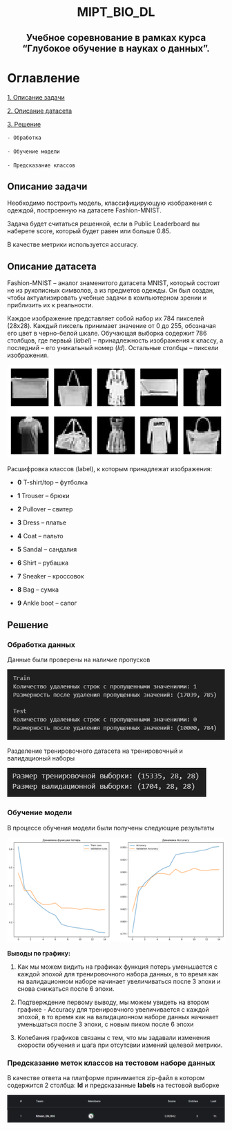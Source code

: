 <h1 align="center">MIPT_BIO_DL</h1> 
<h2 align="center">Учебное соревнование в рамках курса “Глубокое обучение в науках о данных”.</h2> 

# Оглавление
[1. Описание задачи](#описание-задачи)

[2. Описание датасета](#описание-датасета)

[3. Решение](#решение)
    
    - Обработка
    
    - Обучение модели
    
    - Предсказание классов

## Описание задачи

Необходимо построить модель, классифицирующую изображения с одеждой, построенную на датасете Fashion-MNIST. 

Задача будет считаться решенной, если в Public Leaderboard вы наберете score, который будет равен или больше 0.85. 

В качестве метрики используется accuracy.

## Описание датасета

Fashion-MNIST – аналог знаменитого датасета MNIST, который состоит не из рукописных символов, а из предметов одежды. Он был создан, чтобы актуализировать учебные задачи в компьютерном зрении и приблизить их к реальности.

Каждое изображение представляет собой набор их 784 пикселей (28x28). Каждый пиксель принимает значение от 0 до 255, обозначая его цвет в черно-белой шкале. Обучающая выборка содержит 786 столбцов, где первый (*label*) – принадлежность изображения к классу, а последний – его уникальный номер (*Id*). Остальные столбцы – пиксели изображения.

![alt text](image.png)

Расшифровка классов (label), к которым принадлежат изображения:

- **0** T-shirt/top – футболка

- **1** Trouser – брюки

- **2** Pullover – свитер

- **3** Dress – платье

- **4** Coat – пальто

- **5** Sandal – сандалия

- **6** Shirt – рубашка

- **7** Sneaker – кроссовок

- **8** Bag – сумка

- **9** Ankle boot – сапог

## Решение

### Обработка данных

Данные были проверены на наличие пропусков

![alt text](image-1.png)

Разделение тренировочного датасета на тренировочный и валидационый наборы

![alt text](image-2.png)

### Обучение модели 

В процессе обучения модели были получены следующие результаты

![alt text](image-3.png)

**Выводы по графику:**
    
1) Как мы можем видить на графиках функция потерь уменьшается с каждой эпохой для тренировочного набора данных, в то время как на валидационном наборе начинает увеличиваться после 3 эпохи и снова снижаться после 6 эпохи.

2) Подтверждение первому выводу, мы можем увидеть на втором графике - Accuracy для тренировчного увеличивается с каждой эпохой, в то время как на валидационном наборе данных начинает уменьшаться после 3 эпохи, с новым пиком после 6 эпохи

3) Колебания графиков связаны с тем, что мы задавали изменения скорости обучения и шага при отсутсвии измений целевой метрики.

### Предсказание меток классов на тестовом наборе данных

В качестве ответа на платформе принимается zip-файл в котором содержится 2 столбца: **Id** и предсказанные **labels** на тестовой выборке

![alt text](image-4.png)